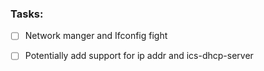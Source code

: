 ### Tasks:

 -[ ] Network manger and Ifconfig fight


-[ ] Potentially add support for ip addr and ics-dhcp-server

